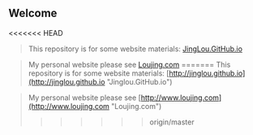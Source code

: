 ## Welcome
<<<<<<< HEAD
>This repository is for some website materials: [JingLou.GitHub.io](http://jinglou.github.io "Jinglou.GitHub.io")

>My personal website please see [Loujing.com](http://www.loujing.com "Loujing.com")
=======
>This repository is for some website materials: [http://jinglou.github.io](http://jinglou.github.io "Jinglou.GitHub.io")

>My personal website please see [http://www.loujing.com](http://www.loujing.com "Loujing.com")
>>>>>>> origin/master
